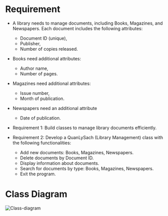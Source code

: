 <!-- markdownlint-disable MD013 -->

# Requirement

- A library needs to manage documents, including Books, Magazines, and Newspapers. Each document includes the following attributes:
  - Document ID (unique),
  - Publisher,
  - Number of copies released.

- Books need additional attributes:
  - Author name,
  - Number of pages.

- Magazines need additional attributes:
  - Issue number,
  - Month of publication.

- Newspapers need an additional attribute
  - Date of publication.

- Requirement 1: Build classes to manage library documents efficiently.
- Requirement 2: Develop a QuanLySach (Library Management) class with the following functionalities:
  - Add new documents: Books, Magazines, Newspapers.
  - Delete documents by Document ID.
  - Display information about documents.
  - Search for documents by type: Books, Magazines, Newspapers.
  - Exit the program.

# Class Diagram

![Class-diagram](doc/class-diagram.png)
